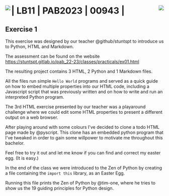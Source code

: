 # <img align="right" width="" height="" src="https://stuntspt.gitlab.io/pab_22-23/classes/presentation_assets/python_logo.png">
# <img align="left" width="" height="" src="https://stuntspt.gitlab.io/pab_22-23/classes/presentation_assets/logo-ESTB.png">
#
#
#
#
# | LB11 | PAB2023 | 00943 |
## Exercise 1

This exercise was designed by our teacher @github/stuntspt to introduce us to Python, HTML and Markdown.

The assessment can be found on the website https://stuntspt.gitlab.io/pab_22-23/classes/practicals/ex01.html

The resulting project contains 3 HTML, 2 Python and 1 Markdown files.

All the files run simple ```Hello World``` programs and served as a quick guide on how to embed multiple properties
into our HTML code, including a Javascript script that was previously written and on how to write and run an interpreted
Python program.

The 3rd HTML exercise presented by our teacher was a playaround challenge where we could
edit some HTML properties to present a different output on a web browser.

After playing around with some colours I've decided to clone a todo HTML page made by @pyscript.
This clone has an embedded python program that I've tweaked in order to gain some willpower to motivate me throughout
this bachelor.

Feel free to try it out and let me know if you can find and correct my easter egg. (It is easy.)

In the end of the class we were introduced to the Zen of Python by creating a file containing 
the ```import this``` library, as an Easter Egg.

Running this file prints the Zen of Python by @tim-one, where he tries to show us the 19 guiding principles
for Python design.
